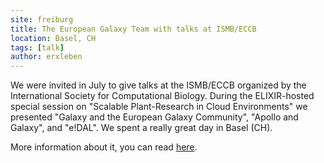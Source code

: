 ```yaml
---
site: freiburg
title: The European Galaxy Team with talks at ISMB/ECCB
location: Basel, CH
tags: [talk]
author: erxleben
---
```


We were invited in July to give talks at the ISMB/ECCB organized by the International Society for Computational Biology. During the ELIXIR-hosted special session on "Scalable Plant-Research in Cloud Environments" we presented "Galaxy and the European Galaxy Community", "Apollo and Galaxy", and "e!DAL". We spent a really great day in Basel (CH).

More information about it, you can read [here](https://www.iscb.org/ismbeccb2019-program/special-sessions#sst02).
